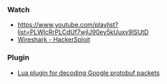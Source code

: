 ### Watch

- https://www.youtube.com/playlist?list=PLWIcRrPLCdUf7wjlJ90ey5kUuxv9lSUtD
- [Wireshark - HackerSploit](https://www.youtube.com/playlist?list=PLBf0hzazHTGPgyxeEj_9LBHiqjtNEjsgt)

### Plugin

- [Lua plugin for decoding Google protobuf packets](https://github.com/128technology/protobuf_dissector)
